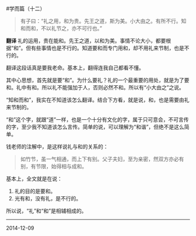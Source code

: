 #学而篇（十二）

>有子曰：“礼之用，和为贵。先王之道，斯为美。小大由之。有所不行。知和而和，不以礼节之，亦不可行也。”

**翻译**
礼的运用，贵在能和。先王之道，以和为美。事情不论大小，都要根据“和”。但有些事情也是不行的。知道要和而专门用和，却不用礼来节制，也是不行的。

翻译这段话真是要我老命。基本上，翻得连我自己都看不懂。

其中心思想，首先就是要“和”。为什么要礼？礼的一个最重要的用处，就是为了要和。礼中有和。所以礼不能强加于人，否则必然不和。所以有“小大由之”之说。

“知和而和”，我实在不知道该怎么翻译。结合下方看，就是说，和，也是需要由礼来节制的。

“和”这个字，就跟“道”一样，也是一个十分有文化的字，属于只可意会，不可言传的字，至少我不知道该怎么言传。简单的说，可以理解为“和谐”，但绝不是这么简单。

钱老师的注解中，是这样说礼与和的关系的：

>如竹节，虽一气相通，而上下有别。父子夫妇，至为亲密，然双方亦必有别，有节限，始得相与成和。

基本上，全文就是在说：
1. 礼的目的是要和。
2. 光有和，没有礼，是不行的。

所以说，“礼”和“和”是相辅相成的。

---
2014-12-09
